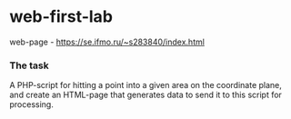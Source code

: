 # web-first-lab

web-page - https://se.ifmo.ru/~s283840/index.html

### The task
A PHP-script for hitting a point into a given area on the coordinate plane, and create an HTML-page that generates data to send it to this script for processing.
